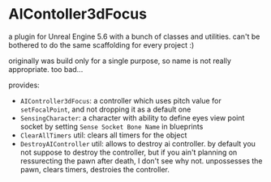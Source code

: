 # AIContoller3dFocus

a plugin for Unreal Engine 5.6 with a bunch of classes and utilities. can't be bothered to do the same scaffolding for every project :)

originally was build only for a single purpose, so name is not really appropriate. too bad...

provides:

* `AIController3dFocus`: a controller which uses pitch value for `setFocalPoint`, and not dropping it as a default one
* `SensingCharacter`: a character with ability to define eyes view point socket by setting `Sense Socket Bone Name` in blueprints
* `ClearAllTimers` util: clears all timers for the object
* `DestroyAIController` util: allows to destroy ai controller. by default you not suppose to destroy the controller, but if you ain't planning on ressurecting the pawn after death, I don't see why not. unpossesses the pawn, clears timers, destroies the controller.
